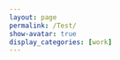 ```yaml
---
layout: page
permalink: /Test/
show-avatar: true
display_categories: [work]
---
```

<html>
<body>
<script type="text/javascript" src="https://unpkg.com/@babel/polyfill@7.0.0/dist/polyfill.js"></script>
<script type="text/javascript" src="https://unpkg.com/vtk.js"></script>
<script type="text/javascript">
  // --------------------------------------------------------------------------
  // Example code
  // --------------------------------------------------------------------------
  var fullScreenRenderer = vtk.Rendering.Misc.vtkFullScreenRenderWindow.newInstance();
  var actor              = vtk.Rendering.Core.vtkActor.newInstance();
  var mapper             = vtk.Rendering.Core.vtkMapper.newInstance();
  var cone               = vtk.Filters.Sources.vtkConeSource.newInstance();

  actor.setMapper(mapper);
  mapper.setInputConnection(cone.getOutputPort());

  var renderer = fullScreenRenderer.getRenderer();
  renderer.addActor(actor);
  renderer.resetCamera();

  var renderWindow = fullScreenRenderer.getRenderWindow();
  renderWindow.render();
</script>
</body>
</html>

<script>

